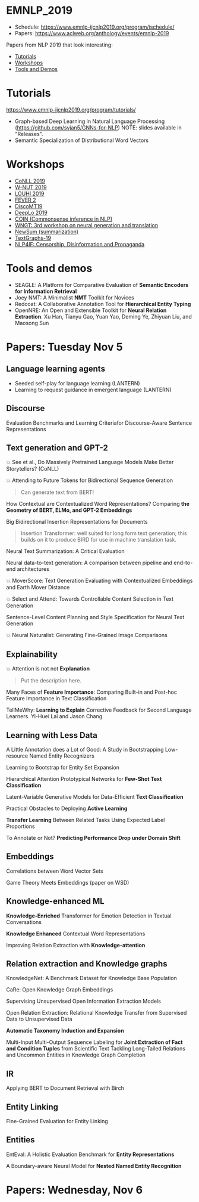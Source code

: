 # EMNLP_2019

- Schedule: https://www.emnlp-ijcnlp2019.org/program/ischedule/
- Papers: https://www.aclweb.org/anthology/events/emnlp-2019

Papers from NLP 2019 that look interesting:

- [Tutorials](#tutorials)
- [Workshops](#workshops)
- [Tools and Demos](#toolsanddemos)


# Tutorials

https://www.emnlp-ijcnlp2019.org/program/tutorials/
- Graph-based Deep Learning in Natural Language
Processing (https://github.com/svjan5/GNNs-for-NLP) NOTE: slides available in "Releases".
- Semantic Specialization of Distributional Word Vectors

# Workshops

- [CoNLL 2019](http://www.conll.org/)
- [W-NUT 2019](http://noisy-text.github.io/)
- [LOUHI 2019](http://louhi2019.fbk.eu/)
- [FEVER 2](http://fever.ai/)
- [DiscoMT19](https://www.idiap.ch/workshop/DiscoMT)
- [DeepLo 2019](https://sites.google.com/view/deeplo19/)
- [COIN (Commonsense inference in NLP)](http://www.coli.uni-saarland.de/~mroth/COIN/)
- [WNGT: 3rd workshop on neural generation and translation](https://sites.google.com/view/wngt19/home)
- [NewSum (summarization)](https://summarization2019.github.io/)
- [TextGraphs-19](https://sites.google.com/view/textgraphs2019)
- [NLP4IF: Censorship, Disinformation and Propaganda](http://www.netcopia.net/nlp4if/)

# Tools and demos

- SEAGLE: A Platform for Comparative Evaluation of **Semantic Encoders for Information Retrieval**
- Joey NMT: A Minimalist **NMT** Toolkit for Novices
- Redcoat: A Collaborative Annotation Tool for **Hierarchical Entity Typing**
- OpenNRE: An Open and Extensible Toolkit for **Neural Relation Extraction**. Xu Han, Tianyu Gao, Yuan Yao, Deming Ye, Zhiyuan Liu, and Maosong Sun  

# Papers: Tuesday Nov 5

## Language learning agents
 
- Seeded self-play for language learning (LANTERN)
- Learning to request guidance in emergent language (LANTERN)

## Discourse

Evaluation Benchmarks and Learning Criteriafor Discourse-Aware Sentence Representations


## Text generation and GPT-2

:boom: See et al., Do Massively Pretrained Language Models Make Better Storytellers? (CoNLL)

:boom: Attending to Future Tokens for Bidirectional Sequence Generation
> Can generate text from BERT!

How Contextual are Contextualized Word Representations? Comparing **the Geometry of BERT, ELMo, and GPT-2 Embeddings**

Big Bidirectional Insertion Representations for Documents
> Insertion Transformer: well suited for long form text generation; this builds on it to produce BIRD for use in machine translation task.

Neural Text Summarization: A Critical Evaluation

Neural data-to-text generation: A comparison between pipeline and end-to-end architectures

:boom: MoverScore: Text Generation Evaluating with Contextualized Embeddings and Earth Mover Distance

:boom: Select and Attend: Towards Controllable Content Selection in Text Generation

Sentence-Level Content Planning and Style Specification for Neural Text Generation

:boom: Neural Naturalist: Generating Fine-Grained Image Comparisons

## Explainability

:boom: Attention is not not **Explanation**
> Put the description here.

Many Faces of **Feature Importance**: Comparing Built-in and Post-hoc Feature Importance in Text Classification

TellMeWhy: **Learning to Explain** Corrective Feedback for Second Language Learners. Yi-Huei Lai and Jason Chang

## Learning with Less Data

A Little Annotation does a Lot of Good: A Study in Bootstrapping Low-resource Named Entity Recognizers

Learning to Bootstrap for Entity Set Expansion

Hierarchical Attention Prototypical Networks for **Few-Shot Text Classification**

Latent-Variable Generative Models for Data-Efficient **Text Classification**

Practical Obstacles to Deploying **Active Learning**

**Transfer Learning** Between Related Tasks Using Expected Label Proportions

To Annotate or Not? **Predicting Performance Drop under Domain Shift**

## Embeddings

Correlations between Word Vector Sets

Game Theory Meets Embeddings (paper on WSD)

## Knowledge-enhanced ML

**Knowledge-Enriched** Transformer for Emotion Detection in Textual Conversations

**Knowledge Enhanced** Contextual Word Representations

Improving Relation Extraction with **Knowledge-attention**

## Relation extraction and Knowledge graphs

KnowledgeNet: A Benchmark Dataset for Knowledge Base Population

CaRe: Open Knowledge Graph Embeddings

Supervising Unsupervised Open Information Extraction Models

Open Relation Extraction: Relational Knowledge Transfer from Supervised Data to Unsupervised Data

**Automatic Taxonomy Induction and Expansion**

Multi-Input Multi-Output Sequence Labeling for **Joint Extraction of Fact and Condition Tuples** from Scientific Text
Tackling Long-Tailed Relations and Uncommon Entities in Knowledge Graph Completion

## IR 

Applying BERT to Document Retrieval with Birch

## Entity Linking

Fine-Grained Evaluation for Entity Linking

## Entities

EntEval: A Holistic Evaluation Benchmark for **Entity Representations**

A Boundary-aware Neural Model for **Nested Named Entity Recognition**

# Papers: Wednesday, Nov 6
